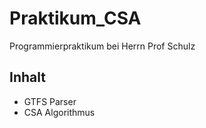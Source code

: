 # Praktikum_CSA

Programmierpraktikum bei Herrn Prof Schulz

## Inhalt

- GTFS Parser
- CSA Algorithmus
